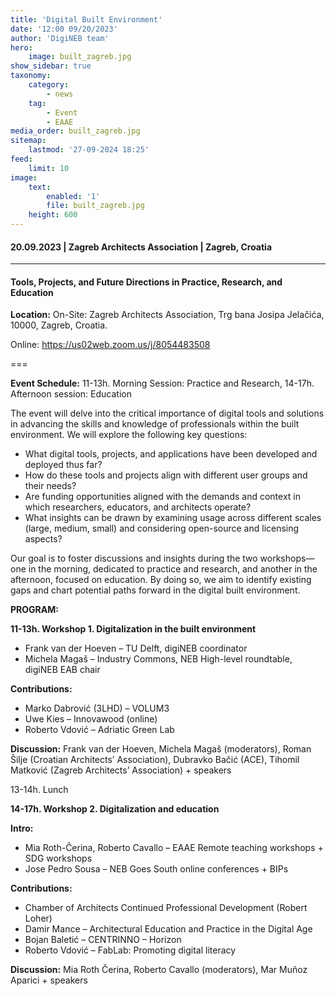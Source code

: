 ```yaml
---
title: 'Digital Built Environment'
date: '12:00 09/20/2023'
author: 'DigiNEB team'
hero:
    image: built_zagreb.jpg
show_sidebar: true
taxonomy:
    category:
        - news
    tag:
        - Event
        - EAAE
media_order: built_zagreb.jpg
sitemap:
    lastmod: '27-09-2024 18:25'
feed:
    limit: 10
image:
    text:
        enabled: '1'
        file: built_zagreb.jpg
    height: 600
---
```


#### 20.09.2023 | Zagreb Architects Association | Zagreb, Croatia
***
#### Tools, Projects, and Future Directions in Practice, Research, and Education

**Location:** On-Site: Zagreb Architects Association, Trg bana Josipa Jelačića, 10000, Zagreb, Croatia.

Online: https://us02web.zoom.us/j/8054483508

===

**Event Schedule:** 11-13h. Morning Session: Practice and Research, 14-17h. Afternoon session:  Education

The event will delve into the critical importance of digital tools and solutions in advancing the skills and knowledge of professionals within the built environment. We will explore the following key questions:
* What digital tools, projects, and applications have been developed and deployed thus far?
* How do these tools and projects align with different user groups and their needs?
* Are funding opportunities aligned with the demands and context in which researchers, educators, and architects operate?
* What insights can be drawn by examining usage across different scales (large, medium, small) and considering open-source and licensing aspects?

Our goal is to foster discussions and insights during the two workshops—one in the morning, dedicated to practice and research, and another in the afternoon, focused on education. By doing so, we aim to identify existing gaps and chart potential paths forward in the digital built environment.

**PROGRAM:**

**11-13h. Workshop 1. Digitalization in the built environment**

* Frank van der Hoeven – TU Delft, digiNEB coordinator
* Michela Magaš – Industry Commons, NEB High-level roundtable, digiNEB EAB chair

**Contributions:**

* Marko Dabrović (3LHD) – VOLUM3
* Uwe Kies – Innovawood (online)
* Roberto Vdović – Adriatic Green Lab

**Discussion:** Frank van der Hoeven, Michela Magaš (moderators), Roman Šilje (Croatian Architects’ Association), Dubravko Bačić (ACE), Tihomil Matković (Zagreb Architects’ Association) + speakers

13-14h. Lunch

**14-17h. Workshop 2. Digitalization and education**

**Intro:**

* Mia Roth-Čerina, Roberto Cavallo – EAAE Remote teaching workshops + SDG workshops
* Jose Pedro Sousa – NEB Goes South online conferences + BIPs

**Contributions:**

* Chamber of Architects Continued Professional Development (Robert Loher)
* Damir Mance – Architectural Education and Practice in the Digital Age
* Bojan Baletić – CENTRINNO – Horizon
* Roberto Vdović – FabLab: Promoting digital literacy

**Discussion:** Mia Roth Čerina, Roberto Cavallo (moderators), Mar Muñoz Aparici + speakers